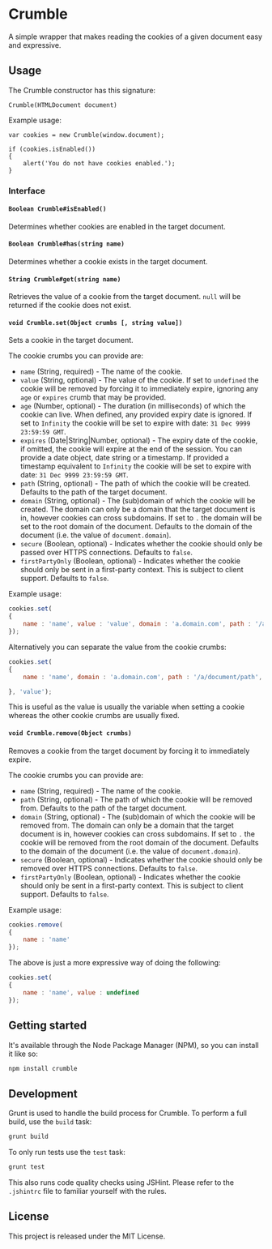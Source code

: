 # Crumble

A simple wrapper that makes reading the cookies of a given document easy and expressive.

## Usage

The Crumble constructor has this signature:

```
Crumble(HTMLDocument document)
```

Example usage:

```
var cookies = new Crumble(window.document);

if (cookies.isEnabled())
{
	alert('You do not have cookies enabled.');
}
```

### Interface

#### `Boolean Crumble#isEnabled()`

Determines whether cookies are enabled in the target document.

#### `Boolean Crumble#has(string name)`

Determines whether a cookie exists in the target document.

#### `String Crumble#get(string name)`

Retrieves the value of a cookie from the target document. `null` will be returned if the cookie does not exist.

#### `void Crumble.set(Object crumbs [, string value])`

Sets a cookie in the target document.

The cookie crumbs you can provide are:

* `name` (String, required) - The name of the cookie.
* `value` (String, optional) - The value of the cookie. If set to `undefined` the cookie will be removed by forcing it to immediately expire, ignoring any `age` or `expires` crumb that may be provided.
* `age` (Number, optional) - The duration (in milliseconds) of which the cookie can live. When defined, any provided expiry date is ignored. If set to `Infinity` the cookie will be set to expire with date: `31 Dec 9999 23:59:59 GMT`.
* `expires` (Date|String|Number, optional) - The expiry date of the cookie, if omitted, the cookie will expire at the end of the session. You can provide a date object, date string or a timestamp. If provided a timestamp equivalent to `Infinity` the cookie will be set to expire with date: `31 Dec 9999 23:59:59 GMT`.
* `path` (String, optional) - The path of which the cookie will be created. Defaults to the path of the target document.
* `domain` (String, optional) - The (sub)domain of which the cookie will be created. The domain can only be a domain that the target document is in, however cookies can cross subdomains. If set to `.` the domain will be set to the root domain of the document. Defaults to the domain of the document (i.e. the value of `document.domain`).
* `secure` (Boolean, optional) - Indicates whether the cookie should only be passed over HTTPS connections. Defaults to `false`.
* `firstPartyOnly` (Boolean, optional) - Indicates whether the cookie should only be sent in a first-party context. This is subject to client support. Defaults to `false`.

Example usage:

``` js
cookies.set(
{
	name : 'name', value : 'value', domain : 'a.domain.com', path : '/a/document/path', secure : false
});
```

Alternatively you can separate the value from the cookie crumbs:

``` js
cookies.set(
{
	name : 'name', domain : 'a.domain.com', path : '/a/document/path', secure : false

}, 'value');
```

This is useful as the value is usually the variable when setting a cookie whereas the other cookie crumbs are usually fixed.

#### `void Crumble.remove(Object crumbs)`

Removes a cookie from the target document by forcing it to immediately expire.

The cookie crumbs you can provide are:

* `name` (String, required) - The name of the cookie.
* `path` (String, optional) - The path of which the cookie will be removed from. Defaults to the path of the target document.
* `domain` (String, optional) - The (sub)domain of which the cookie will be removed from. The domain can only be a domain that the target document is in, however cookies can cross subdomains. If set to `.` the cookie will be removed from the root domain of the document. Defaults to the domain of the document (i.e. the value of `document.domain`).
* `secure` (Boolean, optional) - Indicates whether the cookie should only be removed over HTTPS connections. Defaults to `false`.
* `firstPartyOnly` (Boolean, optional) - Indicates whether the cookie should only be sent in a first-party context. This is subject to client support. Defaults to `false`.

Example usage:

``` js
cookies.remove(
{
	name : 'name'
});
```

The above is just a more expressive way of doing the following:

``` js
cookies.set(
{
	name : 'name', value : undefined
});
```

## Getting started

It's available through the Node Package Manager (NPM), so you can install it like so:

``` sh
npm install crumble
```

## Development

Grunt is used to handle the build process for Crumble. To perform a full build, use the `build` task:

``` sh
grunt build
```

To only run tests use the `test` task:

``` sh
grunt test
```

This also runs code quality checks using JSHint. Please refer to the `.jshintrc` file to familiar yourself with the rules.

## License

This project is released under the MIT License.
